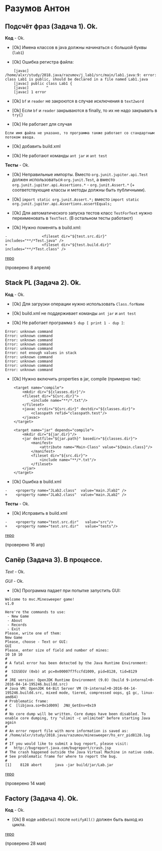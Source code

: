 # Разумов Антон

## Подсчёт фраз (Задача 1). Ok.

**Код** - Ok.

- [Ok] Имена классов в java должны начинаться с большой буквы (`lab1`)

- [Ok] Ошибка регистра файла:
```
    [javac] /home/alxr/study/2018.java/razumov/j_lab1/src/main/lab1.java:9: error: class Lab1 is public, should be declared in a file named Lab1.java
    [javac] public class Lab1 {
    [javac]        ^
    [javac] 1 error
```

- [Ok] `bf` и `reader` не закроются в случае исключения в `text2word`

- [Ok] Если `bf` и `reader` закрываются в finally, то их не надо закрывать в `try{}`

- [Ok] Не работает для случая
```
Если имя файла не указано, то программа также работает со стандартным потоком ввода.
```

- [Ok] добавить build.xml

- [Ok] Не работают команды `ant jar` и `ant test`

**Тесты** - Ok.

- [Ok] Неправильные импорты. Вместо `org.junit.jupiter.api.Test` должен использоваться `org.junit.Test`,
а вместо `org.junit.jupiter.api.Assertions.*` - `org.junit.Assert.*` (+ соответствующие классы и методы должны быть публичными).

- [Ok] `import static org.junit.Assert.*;` вместо `import static org.junit.jupiter.api.Assertions.assertEquals;`

- [Ok] Для автоматического запуска тестов класс `TestForText` нужно переименовать в `TextTest`. (В остальном тесты работают)

- [Ok] Нужно поменять в build.xml:
```
-                <fileset dir="${test.src.dir}" includes="**/*Test.java" />
+                <fileset dir="${test.build.dir}" includes="**/*Test.class" />
```

[repo](https://bitbucket.org/a_razumov_oop/lab3/overview)

(проверено 8 апреля)

## Stack PL (Задача 2). Ok.

**Код** - Ok.

- [Ok] Для загрузки операции нужно использовать `Class.forName`

- [Ok] build.xml не поддерживает команды `ant jar` и `ant test`

- [Ok] Не работает программа `5 dup [ print 1 - dup ]`:
```
Error: unknown command
Error: unknown command
Error: unknown command
Error: unknown command
Error: unknown command
Error: not enough values in stack
Error: unknown command
Error: unknown command
Error: unknown command
Error: unknown command
```

- [Ok] Нужно включить properties в jar, compile (примерно так):
```
    <target name="compile">
        <mkdir dir="${classes.dir}"/>
        <fileset dir="${src.dir}">
            <include name="**/*.txt"/>
        </fileset>
        <javac srcdir="${src.dir}" destdir="${classes.dir}">
            <classpath refid="classpath.test"/>
        </javac>
    </target>

    <target name="jar" depends="compile">
        <mkdir dir="${jar.dir}"/>
        <jar destfile="${jar.path}" basedir="${classes.dir}">
            <manifest>
                <attribute name="Main-Class" value="${main.class}"/>
            </manifest>
            <fileset dir="${src.dir}">
                <include name="**/*.txt"/>
            </fileset>
        </jar>
    </target>
```

- [Ok] Ошибка в build.xml
```
-    <property name="JLab2.class"  value="main.Jlab2" />
+    <property name="JLab2.class"  value="main.JLab2" />
```

**Тесты** - Ok.

- [Ok] Исправить в build.xml
```
-    <property name="test.src.dir"   value="src"/>
+    <property name="test.src.dir"   value="tests"/>
```

[repo](https://bitbucket.org/a_razumov_oop/j_lab2)

(проверено 16 апр)

## Сапёр (Задача 3). В процессе.

*Text* - Ok.

*GUI* - Ok.

- [Ok] Программа падает при попытке запустить GUI:
```
Welcome to mvc.Minesweeper game!
v1.0

Here're the commands to use:
 - New Game
 - About
 - Records
 - Exit
Please, write one of them:
New Game
Please, choose - Text or GUI:
GUI
Please, enter size of field and number of mines:
10 10 10
#
# A fatal error has been detected by the Java Runtime Environment:
#
#  SIGSEGV (0xb) at pc=0x00007f7fccfd1009, pid=8128, tid=8129
#
# JRE version: OpenJDK Runtime Environment (9.0) (build 9-internal+0-2016-04-14-195246.buildd.src)
# Java VM: OpenJDK 64-Bit Server VM (9-internal+0-2016-04-14-195246.buildd.src, mixed mode, tiered, compressed oops, g1 gc, linux-amd64)
# Problematic frame:
# C  [libjava.so+0x1d009]  JNU_GetEnv+0x19
#
# No core dump will be written. Core dumps have been disabled. To enable core dumping, try "ulimit -c unlimited" before starting Java again
#
# An error report file with more information is saved as:
# /home/alxr/study/2018.java/razumov/minesweeper/hs_err_pid8128.log
#
# If you would like to submit a bug report, please visit:
#   http://bugreport.java.com/bugreport/crash.jsp
# The crash happened outside the Java Virtual Machine in native code.
# See problematic frame for where to report the bug.
#
[1]    8128 abort      java -jar build/jar/Lab.jar
```

[repo](https://bitbucket.org/a_razumov_oop/minesweeper)

(проверено 14 мая)

## Factory (Задача 4). Ok.

**Код** - Ok.

- [Ok] В коде `addDetail` после `notifyAll()` должен быть выход из цикла.

[repo](https://bitbucket.org/a_razumov_oop/jlab4/src/default/)

(проверено 28 мая)
